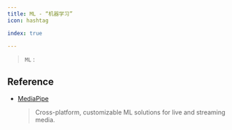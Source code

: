 ```yaml
---
title: ML - “机器学习”
icon: hashtag

index: true

---
```


> `ML` : 

## Reference

- [MediaPipe](https://github.com/google/mediapipe)
    > Cross-platform, customizable ML solutions for live and streaming media.